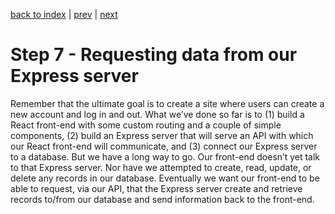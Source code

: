 [back to index](/README.md) | [prev](/docs/6.md) | [next](/docs/8.md)

# Step 7 - Requesting data from our Express server

Remember that the ultimate goal is to create a site where users can create a new account and log in and out. What we’ve done so far is to (1) build a React front-end with some custom routing and a couple of simple components, (2) build an Express server that will serve an API with which our React front-end will communicate, and (3) connect our Express server to a database. But we have a long way to go. Our front-end doesn’t yet talk to that Express server. Nor have we attempted to create, read, update, or delete any records in our database. Eventually we want our front-end to be able to request, via our API, that the Express server create and retrieve records to/from our database and send information back to the front-end.



